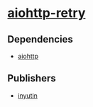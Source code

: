 # [aiohttp-retry](https://pypi.org/project/aiohttp-retry)

## Dependencies
- [aiohttp](packages/a/aiohttp.md)



## Publishers
- [inyutin](https://pypi.org/user/inyutin)

